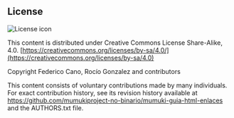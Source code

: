 ## License
![License icon](https://licensebuttons.net/l/by-sa/3.0/88x31.png)

This content is distributed under Creative Commons License Share-Alike, 4.0. [https://creativecommons.org/licenses/by-sa/4.0/](https://creativecommons.org/licenses/by-sa/4.0)

Copyright Federico Cano, Rocío Gonzalez and contributors

This content consists of voluntary contributions made by many
individuals. For exact contribution history, see its revision history
available at https://github.com/mumukiproject-no-binario/mumuki-guia-html-enlaces and the AUTHORS.txt file.

